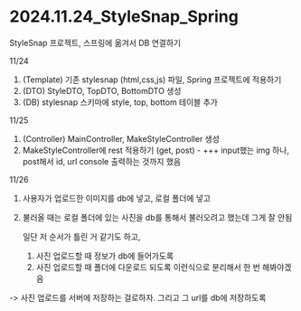 # 2024.11.24_StyleSnap_Spring
StyleSnap 프로젝트, 스프링에 옮겨서 DB 연결하기


11/24 
1. (Template) 기존 stylesnap (html,css,js) 파일, Spring 프로젝트에 적용하기
2. (DTO) StyleDTO, TopDTO, BottomDTO 생성
3. (DB) stylesnap 스키마에 style, top, bottom 테이블 추가

   
11/25  
1. (Controller) MainController, MakeStyleController 생성
2. MakeStyleController에 rest 적용하기 (get, post) -
 +++ input했는 img 하나, post해서 id, url console 출력하는 것까지 했음

11/26
1. 사용자가 업로드한 이미지를 db에 넣고, 로컬 폴더에 넣고
2. 불러올 때는 로컬 폴더에 있는 사진을 db를 통해서 불러오려고 했는데 그게 잘 안됨

   일단 저 순서가 틀린 거 같기도 하고,
   1. 사진 업로드할 때 정보가 db에 들어가도록
   2. 사진 업로드할 때 폴더에 다운로드 되도록
   이런식으로 분리해서 한 번 해봐야겠음

-> 사진 업로드를 서버에 저장하는 걸로하자. 그리고 그 url를 db에 저장하도록
